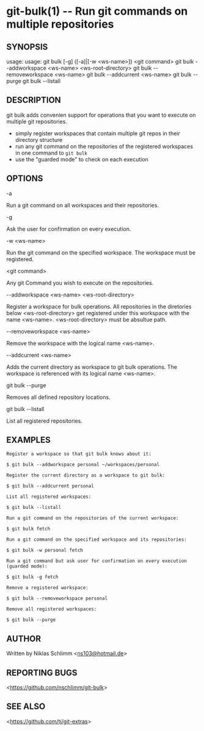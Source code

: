 git-bulk(1) -- Run git commands on multiple repositories
========================================================

## SYNOPSIS

usage: usage: git bulk [-g] ([-a]|[-w &lt;ws-name&gt;]) &lt;git command&gt;
       git bulk --addworkspace &lt;ws-name&gt; &lt;ws-root-directory&gt;
       git bulk --removeworkspace &lt;ws-name&gt;
       git bulk --addcurrent &lt;ws-name&gt;
       git bulk --purge
       git bulk --listall

## DESCRIPTION

git bulk adds convenien support for operations that you want to execute on multiple git repositories.

- simply register workspaces that contain multiple git repos in their directory structure
- run any git command on the repositories of the registered workspaces in one command to `git bulk`
- use the "guarded mode" to check on each execution

## OPTIONS

  -a

  Run a git command on all workspaces and their repositories.

  -g 

  Ask the user for confirmation on every execution.

  -w &lt;ws-name&gt;

  Run the git command on the specified workspace. The workspace must be registered.

  &lt;git command&gt;

  Any git Command you wish to execute on the repositories.

  --addworkspace &lt;ws-name&gt; &lt;ws-root-directory&gt;

  Register a workspace for bulk operations. All repositories in the diretories below &lt;ws-root-directory&gt; get registered under this workspace with the name &lt;ws-name&gt;. &lt;ws-root-directory&gt; must be absultue path.

  --removeworkspace &lt;ws-name&gt;

  Remove the workspace with the logical name &lt;ws-name&gt;.

  --addcurrent &lt;ws-name&gt;

  Adds the current directory as workspace to git bulk operations. The workspace is referenced with its logical name &lt;ws-name&gt;.

  git bulk --purge

  Removes all defined repository locations.

  git bulk --listall

  List all registered repositories.

## EXAMPLES

    Register a workspace so that git bulk knows about it:
    
    $ git bulk --addworkspace personal ~/workspaces/personal
    
    Register the current directory as a workspace to git bulk:
    
    $ git bulk --addcurrent personal
    
    List all registered workspaces:
    
    $ git bulk --listall
    
    Run a git command on the repositories of the current workspace:
    
    $ git bulk fetch

    Run a git command on the specified workspace and its repositories:

    $ git bulk -w personal fetch
    
    Run a git command but ask user for confirmation on every execution (guarded mode):
    
    $ git bulk -g fetch
    
    Remove a registered workspace:
    
    $ git bulk --removeworkspace personal

    Remove all registered workspaces:
    
    $ git bulk --purge

## AUTHOR

Written by Niklas Schlimm &lt;<ns103@hotmail.de>&gt;

## REPORTING BUGS

&lt;https://github.com/nschlimm/git-bulk&gt;

## SEE ALSO

&lt;<https://github.com/tj/git-extras>&gt;
